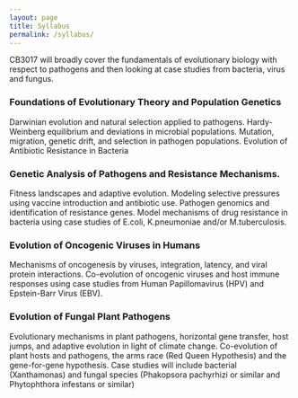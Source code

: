 ```yaml
---
layout: page
title: Syllabus
permalink: /syllabus/
---
```


CB3017 will broadly cover the fundamentals of evolutionary biology with respect to pathogens and then looking at case studies from bacteria, virus and fungus.

### Foundations of Evolutionary Theory and Population Genetics
Darwinian evolution and natural selection applied to pathogens. Hardy-Weinberg equilibrium and deviations in microbial populations. Mutation, migration, genetic drift, and selection in pathogen populations.
Evolution of Antibiotic Resistance in Bacteria

### Genetic Analysis of Pathogens and Resistance Mechanisms. 
Fitness landscapes and adaptive evolution. Modeling selective pressures using vaccine introduction and antibiotic use. Pathogen genomics and identification of resistance genes. Model mechanisms of drug resistance in bacteria using case studies of E.coli, K.pneumoniae and/or M.tuberculosis.

### Evolution of Oncogenic Viruses in Humans
Mechanisms of oncogenesis by viruses, integration, latency, and viral protein interactions. Co-evolution of oncogenic viruses and host immune responses using case studies from Human Papillomavirus (HPV) and Epstein-Barr Virus (EBV).

### Evolution of Fungal Plant Pathogens
Evolutionary mechanisms in plant pathogens, horizontal gene transfer, host jumps, and adaptive evolution in light of climate change. Co-evolution of plant hosts and pathogens, the arms race (Red Queen Hypothesis) and the gene-for-gene hypothesis. Case studies will include bacterial (Xanthamonas) and fungal species (Phakopsora pachyrhizi or similar and  Phytophthora infestans or similar)

